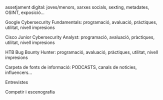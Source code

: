 assetjament digital: joves/menors, xarxes socials, sexting, metadates, OSINT, exposició...

Google Cybersecurity Fundamentals: programació, avaluació, pràctiques, utilitat, nivell impresions

Cisco Junior Cybersecurity Analyst: programació, avaluació, pràctiques, utilitat, nivell impresions

HTB Bug Bounty Hunter: programació, avaluació, pràctiques, utilitat, nivell impresions

Carpeta de fonts de informació: PODCASTS, canals de noticies, influencers...

Entrevistes

Competir i escenografia
